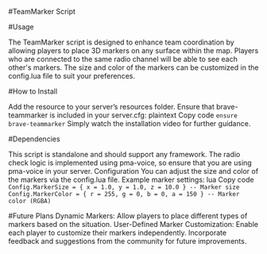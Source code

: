 #TeamMarker Script

#Usage

The TeamMarker script is designed to enhance team coordination by allowing players to place 3D markers on any surface within the map. Players who are connected to the same radio channel will be able to see each other's markers. The size and color of the markers can be customized in the config.lua file to suit your preferences.

#How to Install

Add the resource to your server’s resources folder.
Ensure that brave-teammarker is included in your server.cfg:
plaintext
Copy code
``ensure brave-teammarker``
Simply watch the installation video for further guidance.

#Dependencies

This script is standalone and should support any framework.
The radio check logic is implemented using pma-voice, so ensure that you are using pma-voice in your server.
Configuration
You can adjust the size and color of the markers via the config.lua file.
Example marker settings:
lua
Copy code
``Config.MarkerSize = { x = 1.0, y = 1.0, z = 10.0 } -- Marker size
Config.MarkerColor = { r = 255, g = 0, b = 0, a = 150 } -- Marker color (RGBA)``

#Future Plans
Dynamic Markers: Allow players to place different types of markers based on the situation.
User-Defined Marker Customization: Enable each player to customize their markers independently.
Incorporate feedback and suggestions from the community for future improvements.
